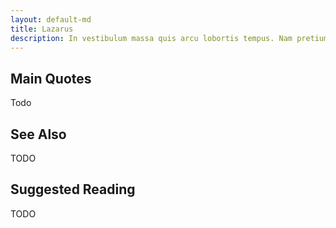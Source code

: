 ```yaml
---
layout: default-md
title: Lazarus
description: In vestibulum massa quis arcu lobortis tempus. Nam pretium arcu in odio vulputate luctus.
---
```


## Main Quotes

Todo


## See Also
TODO


## Suggested Reading
TODO
